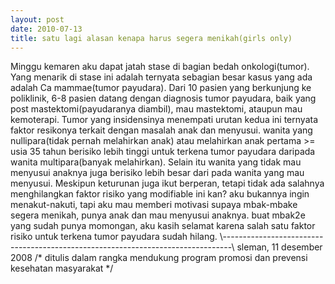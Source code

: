```yaml
---
layout: post
date: 2010-07-13
title: satu lagi alasan kenapa harus segera menikah(girls only)
---
```



Minggu kemaren aku dapat jatah stase di bagian bedah onkologi(tumor). Yang menarik di stase ini adalah ternyata sebagian besar kasus yang ada adalah Ca mammae(tumor payudara).
Dari 10 pasien yang berkunjung ke poliklinik, 6-8 pasien datang dengan diagnosis tumor payudara, baik yang post mastektomi(payudaranya diambil), mau mastektomi, ataupun mau kemoterapi.
Tumor yang insidensinya menempati urutan kedua ini ternyata faktor resikonya terkait dengan masalah anak dan menyusui. wanita yang nullipara(tidak pernah melahirkan anak) atau melahirkan anak pertama &gt;= usia 35 tahun berisiko lebih tinggi untuk terkena tumor payudara daripada wanita multipara(banyak melahirkan). Selain itu wanita yang tidak mau menyusui anaknya juga berisiko lebih besar dari pada wanita yang mau menyusui.
Meskipun keturunan juga ikut berperan, tetapi tidak ada salahnya menghilangkan faktor risiko yang modifiable ini kan? aku bukannya ingin menakut-nakuti, tapi aku mau memberi motivasi supaya mbak-mbake segera menikah, punya anak dan mau menyusui anaknya.
buat mbak2e yang sudah punya momongan, aku kasih selamat karena salah satu faktor risiko untuk terkena tumor payudara sudah hilang.
	\\--------------------------------------------------------------------------------\\
sleman, 11 desember 2008
/* ditulis dalam rangka mendukung program promosi dan prevensi kesehatan masyarakat */